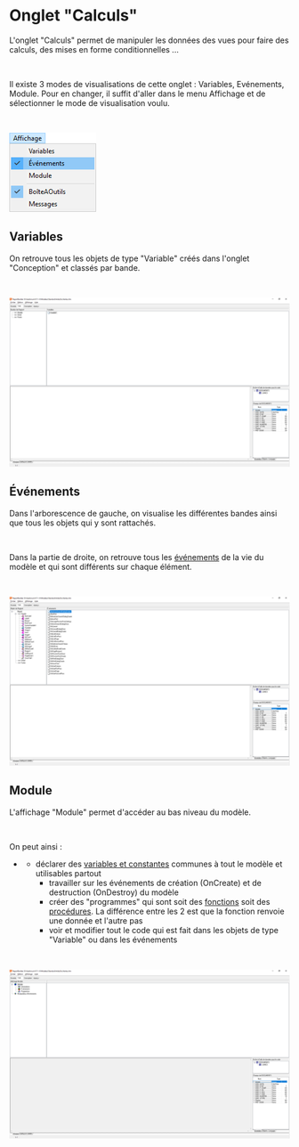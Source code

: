 # Onglet "Calculs"
L'onglet "Calculs" permet de manipuler les données des vues pour faire des calculs, des mises en forme conditionnelles ...


 


Il existe 3 modes de visualisations de cette onglet : Variables, Evénements, Module. Pour en changer, il suffit d'aller dans le menu Affichage et de sélectionner le mode de visualisation voulu.


 


![](SelectionModeAffichage.png)


## Variables


On retrouve tous les objets de type "Variable" créés dans l'onglet "Conception" et classés par bande.


 


![](AffichageVariable.png)


## Événements


Dans l'arborescence de gauche, on visualise les différentes bandes ainsi que tous les objets qui y sont rattachés.


 


Dans la partie de droite, on retrouve tous les [événements](Evenements.md) de la vie du modèle et qui sont différents sur chaque élément.


 


![](AffichageEvenements.png)


## Module


L'affichage "Module" permet d'accéder au bas niveau du modèle.


 


On peut ainsi :


* + déclarer des [variables et constantes](VariablesConstantes.md) communes à tout le modèle et utilisables partout
	+ travailler sur les événements de création (OnCreate) et de destruction (OnDestroy) du modèle
	+ créer des "programmes" qui sont soit des [fonctions](FonctionsProcedures.md) soit des [procédures](FonctionsProcedures.md). La différence entre les 2 est que la fonction renvoie une donnée et l'autre pas
	+ voir et modifier tout le code qui est fait dans les objets de type "Variable" ou dans les événements


 


![](AffichageModule.png)


